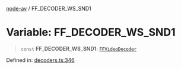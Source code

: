 [node-av](../globals.md) / FF\_DECODER\_WS\_SND1

# Variable: FF\_DECODER\_WS\_SND1

> `const` **FF\_DECODER\_WS\_SND1**: [`FFVideoDecoder`](../type-aliases/FFVideoDecoder.md)

Defined in: [decoders.ts:346](https://github.com/seydx/av/blob/f8631fc881b394300b1479f511d55cf1c370a87f/src/constants/decoders.ts#L346)
